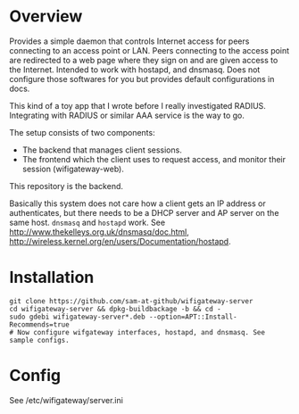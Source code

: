 Overview
========
Provides a simple daemon that controls Internet access for peers connecting to an access point or LAN. Peers connecting to the access point are redirected to a web page where they sign on and are given access to the Internet. Intended to work with hostapd, and dnsmasq. Does not configure those softwares for you but provides default configurations in docs.

This kind of a toy app that I wrote before I really investigated RADIUS. Integrating with RADIUS or similar AAA service is the way to go.

The setup consists of two components:

 * The backend that manages client sessions.
 * The frontend which the client uses to request access, and monitor their session (wifigateway-web).

This repository is the backend.

Basically this system does not care how a client gets an IP address or authenticates, but there needs to be a DHCP server and AP server on the same host. `dnsmasq` and `hostapd` work. See http://www.thekelleys.org.uk/dnsmasq/doc.html, http://wireless.kernel.org/en/users/Documentation/hostapd.

Installation
============

    git clone https://github.com/sam-at-github/wifigateway-server
    cd wifigateway-server && dpkg-buildbackage -b && cd -
    sudo gdebi wifigateway-server*.deb --option=APT::Install-Recommends=true
    # Now configure wifgateway interfaces, hostapd, and dnsmasq. See sample configs.

Config
======
See /etc/wifigateway/server.ini
